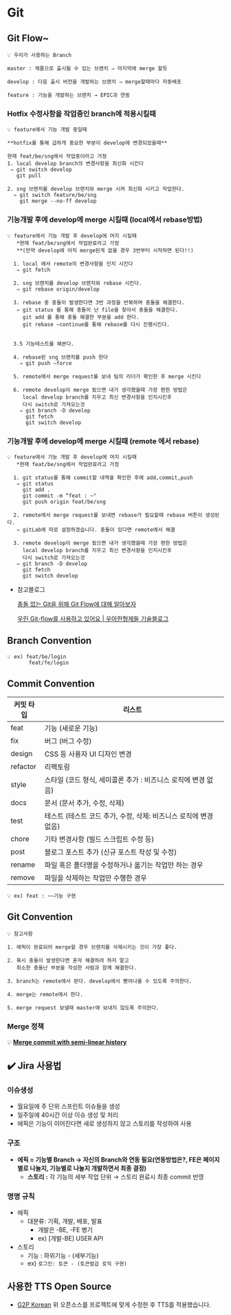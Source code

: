 # Git

## Git Flow~

```
💡 우리가 사용하는 Branch

master : 제품으로 출시될 수 있는 브랜치 ⇒ 마지막에 merge 할듯

develop : 다음 출시 버전을 개발하는 브랜치 ⇒ merge할때마다 자동배포

feature : 기능을 개발하는 브랜치 → EPIC과 연동
```

</aside>

### Hotfix 수정사항을 작업중인 branch에 적용시킬때

```
💡 feature에서 기능 개발 중일때 

**hotfix를 통해 급하게 중요한 부분이 develop에 변경되었을때**

현재 feat/be/sng에서 작업중이라고 가정
1. local develop branch의 변경사항을 최신화 시킨다
 ⇒ git switch develop
   git pull

2. sng 브랜치를 develop 브랜치와 merge 시켜 최신화 시키고 작업한다.
  ⇒ git switch feature/be/sng
    git merge --no-ff develop
```

</aside>

### 기능개발 후에 develop에 merge 시킬때 (local에서 rebase방법)

```
💡 feature에서 기능 개발 후 develop에 머지 시킬때
   *현재 feat/be/sng에서 작업완료라고 가정
   **(만약 develop에 아직 merge된게 없을 경우 3번부터 시작하면 된다!!)

  1. local 에서 remote의 변경사항을 인지 시킨다
   ⇒ git fetch

  2. sng 브랜치를 develop 브랜치와 rebase 시킨다.
   ⇒ git rebase origin/develop

  3. rebase 중 충돌이 발생한다면 3번 과정을 반복하며 충돌을 해결한다.
   ⇒ git status 를 통해 충돌이 난 file을 찾아서 충돌을 해결한다.
     git add 를 통해 충돌 해결한 부분을 add 한다.
     git rebase —continue를 통해 rebase를 다시 진행시킨다.


  3.5 기능테스트를 해본다.

  4. rebase된 sng 브랜치를 push 한다
    ⇒ git push —force

  5. remote에서 merge request를 보내 팀의 리더가 확인한 후 merge 시킨다

  6. remote develop이 merge 됬으면 내가 생각했을때 가장 편한 방법은
     local develop branch를 지우고 최신 변경사항을 인지시킨후 
     다시 switch로 가져오는것
    ⇒ git branch -D develop
      git fetch
      git switch develop
```

</aside>

### 기능개발 후에 develop에 merge 시킬때 (remote 에서 rebase)

```
💡 feature에서 기능 개발 후 develop에 머지 시킬때
   *현재 feat/be/sng에서 작업완료라고 가정

  1. git status를 통해 commit할 내역을 확인한 후에 add,commit,push
   ⇒ git status
     git add .
     git commit -m “feat : ~" 
     git push origin feat/be/sng

  2. remote에서 merge request를 보내면 rebase가 필요할때 rebase 버튼이 생성된다.
   ⇒ gitLab에 따로 설정하겠습니다. 충돌이 있다면 remote에서 해결

  3. remote develop이 merge 됬으면 내가 생각했을때 가장 편한 방법은
     local develop branch를 지우고 최신 변경사항을 인지시킨후 
     다시 switch로 가져오는것
   ⇒ git branch -D develop
     git fetch
     git switch develop
```

</aside>

- 참고블로그
  
  [충돌 없는 Git을 위해 Git Flow에 대해 알아보자](https://velog.io/@couchcoding/충돌-없는-Git을-위해-Git-Flow에-대해-알아보자)
  
  [우린 Git-flow를 사용하고 있어요 | 우아한형제들 기술블로그](https://techblog.woowahan.com/2553/)

## 

## Branch Convention

```
💡 ex) feat/be/login
       feat/fe/login
```

## Commit Convention

| 커밋 타입    | 리스트                                     |
| -------- | --------------------------------------- |
| feat     | 기능 (새로운 기능)                             |
| fix      | 버그 (버그 수정)                              |
| design   | CSS 등 사용자 UI 디자인 변경                     |
| refactor | 리팩토링                                    |
| style    | 스타일 (코드 형식, 세미콜론 추가 : 비즈니스 로직에 변경 없음)   |
| docs     | 문서 (문서 추가, 수정, 삭제)                      |
| test     | 테스트 (테스트 코드 추가, 수정, 삭제: 비즈니스 로직에 변경 없음) |
| chore    | 기타 변경사항 (빌드 스크립트 수정 등)                  |
| post     | 블로그 포스트 추가 (신규 포스트 작성 및 수정)             |
| rename   | 파일 혹은 폴더명을 수정하거나 옮기는 작업만 하는 경우          |
| remove   | 파일을 삭제하는 작업만 수행한 경우                     |

```
💡 ex) feat : ~~기능 구현
```

</aside>

## Git Convention

```
💡 참고사항

1. 에픽이 완료되어 merge할 경우 브랜치를 삭제시키는 것이 가장 좋다.

2. 혹시 충돌이 발생한다면 혼자 해결하려 하지 말고 
   최소한 충돌난 부분을 작성한 사람과 함께 해결한다.

3. branch는 remote에서 판다. develop에서 뻗어나올 수 있도록 주의한다.

4. merge는 remote에서 한다.

5. merge request 보낼때 master에 보내지 않도록 주의한다.
```

</aside>

### Merge 정책

💡 ****[Merge commit with semi-linear history](https://iseunghan.tistory.com/330#2.%20Merge%20commit%20with%20semi-linear%20history-1)****

## ✔️ **Jira 사용법**

### 이슈생성

- 월요일에 주 단위 스프린트 이슈들을 생성
- 일주일에 40시간 이상 이슈 생성 및 처리
- 에픽은 기능이 이어진다면 새로 생성하지 않고 스토리를 작성하여 사용

### 구조

- **에픽 = 기능별 Branch → 자신의 Branch와 연동 필요(연동방법은?, FE은 페이지별로 나눌지, 기능별로 나눌지 개발하면서 최종 결정)**
  - **스토리 :** 각 기능의 세부 작업 단위 → 스토리 완료시 최종 commit 반영

### **명명 규칙**

- 에픽
  - 대분류: 기획, 개발, 배포, 발표
    - 개발은 -BE, -FE 병기
    - ex) [개발-BE] USER API
- 스토리
  - 기능 : 하위기능 - (세부기능)
  - ex)  `로그인: 토큰 - (토큰발급 로직 구현)`



## 사용한 TTS Open Source
- [G2P Korean](https://github.com/Kyubyong/g2pK) 위 오픈소스를 프로젝트에 맞게 수정한 후 TTS를 적용했습니다.
